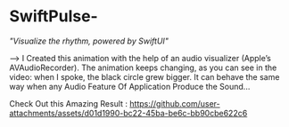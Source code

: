 # SwiftPulse-

*"Visualize the rhythm, powered by SwiftUI"*

--> I Created this animation with the help of an audio visualizer (Apple’s AVAudioRecorder). The animation keeps changing, as you can see in the video: when I spoke, the black circle grew bigger. It can behave the same way when any Audio Feature Of Application Produce the Sound... 

Check Out this Amazing Result : 
https://github.com/user-attachments/assets/d01d1990-bc22-45ba-be6c-bb90cbe622c6



